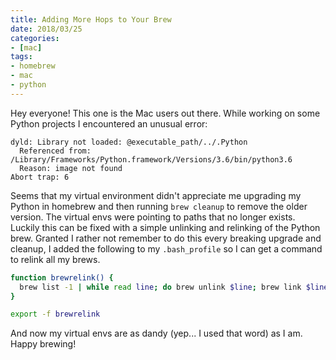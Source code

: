 ```yaml
---
title: Adding More Hops to Your Brew
date: 2018/03/25
categories:
- [mac]
tags:
- homebrew
- mac
- python
---
```


Hey everyone! This one is the Mac users out there. While working on some Python
projects I encountered an unusual error:
```
dyld: Library not loaded: @executable_path/../.Python
  Referenced from: /Library/Frameworks/Python.framework/Versions/3.6/bin/python3.6
  Reason: image not found
Abort trap: 6
```
Seems that my virtual environment didn't appreciate me upgrading my Python in
homebrew and then running `brew cleanup` to remove the older version. The
virtual envs were pointing to paths that no longer exists. Luckily this can be
fixed with a simple unlinking and relinking of the Python brew. Granted I rather
not remember to do this every breaking upgrade and cleanup, I added the
following to my `.bash_profile` so I can get a command to relink all my brews.

```bash
function brewrelink() {
  brew list -1 | while read line; do brew unlink $line; brew link $line; done;
}

export -f brewrelink
```

And now my virtual envs are as dandy (yep... I used that word) as I am.
Happy brewing!
